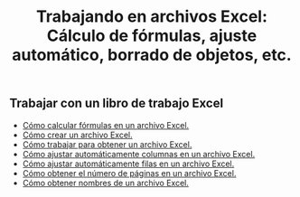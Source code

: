 ﻿---
title: "Trabajando en archivos Excel: Cálculo de fórmulas, ajuste automático, borrado de objetos, etc."
second_title: Documen
linktitle: Excel Operación común
type: docs
url: /es/workbook/
aliases: [/working-with-workbook/]
keywords: Working with workbook on an Excel file
description: Aspose.Cells Cloud REST API admite el trabajo con libros de trabajo en archivos Excel. El SDK admite varios lenguajes de desarrollo, como Android, C#, Go, Java, NodeJS, Perl, PHP, Python, Ruby y Swift.
weight: 20
kwords: Excel, Office Nube, REST API, Hoja de cálculo, PDF, CSV, Json, Markdown, Libro de trabajo
---
## Trabajar con un libro de trabajo Excel

- [Cómo calcular fórmulas en un archivo Excel.](/cells/es/workbook/calculate-all-formulas/)
- [Cómo crear un archivo Excel.](/cells/es/workbook/create/)
- [Cómo trabajar para obtener un archivo Excel.](/cells/es/workbook/get/)
- [Cómo ajustar automáticamente columnas en un archivo Excel.](/cells/es/autofit-columns-on-an-excel-file/)
- [Cómo ajustar automáticamente filas en un archivo Excel.](/cells/es/autofit-rows-on-an-excel-file/)
- [Cómo obtener el número de páginas en un archivo Excel.](/cells/es/wget-page-count-from-an-excel-file/)
- [Cómo obtener nombres de un archivo Excel.](/cells/es/get-names-from-an-excel-file/)
